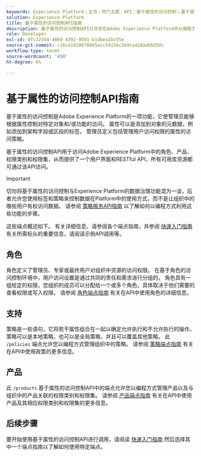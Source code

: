 ```yaml
---
keywords: Experience Platform；主页；热门主题；API；基于属性的访问控制；基于属性的访问控制
solution: Experience Platform
title: 基于属性的访问控制API指南
description: 基于属性的访问控制API允许您在Adobe Experience Platform中以编程方式管理角色和访问策略。 参阅本指南，了解如何使用 API 执行关键操作。
role: Developer
exl-id: 0fc32354-4869-4392-9501-b1dbea1bc55e
source-git-commit: c16ce1020670065ecc5415bc3e9ca428adbbd50c
workflow-type: tm+mt
source-wordcount: '450'
ht-degree: 6%

---
```


# 基于属性的访问控制API指南

基于属性的访问控制是Adobe Experience Platform的一项功能，它使管理员能够根据属性控制对特定对象和/或功能的访问。 属性可以是添加到对象的元数据，例如添加到架构字段或区段的标签。 管理员定义包括管理用户访问权限的属性的访问策略。

基于属性的访问控制API用于访问Adobe Experience Platform中的角色、产品、权限类别和权限集，从而提供了一个用户界面和RESTful API，所有可用库资源都可通过该API访问。

>[!IMPORTANT]
>
>切勿将基于属性的访问控制与Experience Platform的数据治理功能混为一谈，后者允许您使用标签和策略来控制数据在Platform中的使用方式，而不是让组织中的哪些用户有权访问数据。 请参阅 [策略服务API指南](../../../data-governance/api/overview.md) 以了解如何以编程方式利用这些功能的步骤。

这些端点概述如下。 有关详细信息，请参阅各个端点指南，并参阅 [快速入门指南](./getting-started.md) 有关所需标头的重要信息，请阅读示例API调用等。

## 角色

角色定义了管理员、专家或最终用户对组织中资源的访问权限。 在基于角色的访问控制环境中，用户访问设置是通过共同的责任和需求进行分组的。 角色具有一组给定的权限，您组织的成员可以分配给一个或多个角色，具体取决于他们需要的查看权限或写入权限。 请参阅 [角色端点指南](./roles.md) 有关在API中使用角色的详细信息。

## 支持

策略是一些语句，它将若干属性组合在一起以确定允许执行和不允许执行的操作。策略可以是本地策略，也可以是全局策略，并且可以覆盖其他策略。 此 `/policies` 端点允许您以编程方式管理组织中的策略。 请参阅 [策略端点指南](./policies.md) 有关在API中使用政策的更多信息。

## 产品

此 `/products` 基于属性的访问控制API中的端点允许您以编程方式管理产品以及与组织中的产品关联的权限类别和权限集。 请参阅 [产品端点指南](./products.md) 有关在API中使用产品及其相应权限类别和权限集的更多信息。

## 后续步骤

要开始使用基于属性的访问控制API进行调用，请阅读 [快速入门指南](./getting-started.md) 然后选择其中一个端点指南以了解如何使用特定端点。

